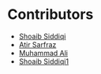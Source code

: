 # Contributors

- [Shoaib Siddiqi](https://github.com/ShoaibSiddiqi)
- [Atir Sarfraz](https://github.com/Atir11)
- [Muhammad Ali ](https://github.com/designsbyali)
- [Shoaib Siddiqi1](https://github.com/ShoaibSiddiqi1)
